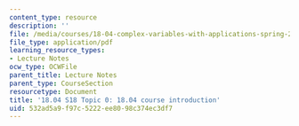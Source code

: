 ```yaml
---
content_type: resource
description: ''
file: /media/courses/18-04-complex-variables-with-applications-spring-2018/532ad5a9f97c5222ee8098c374ec3df7_MIT18_04S18_topic0.pdf
file_type: application/pdf
learning_resource_types:
- Lecture Notes
ocw_type: OCWFile
parent_title: Lecture Notes
parent_type: CourseSection
resourcetype: Document
title: '18.04 S18 Topic 0: 18.04 course introduction'
uid: 532ad5a9-f97c-5222-ee80-98c374ec3df7
---
```

